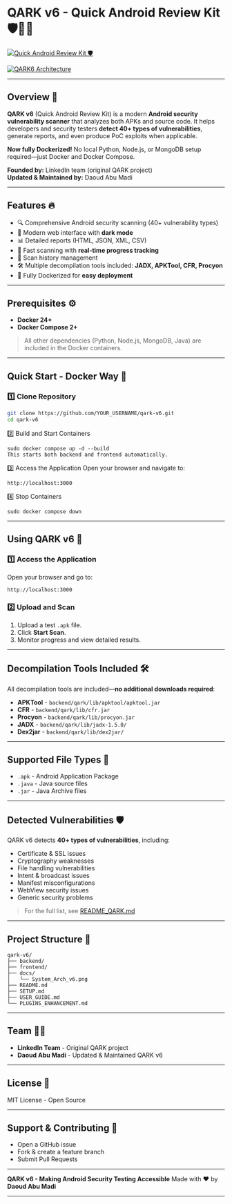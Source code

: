 # QARK v6 - Quick Android Review Kit 🛡️🐱‍💻 
[![Quick Android Review Kit 🛡️](https://capsule-render.vercel.app/api?text=Quick%20Android%20Review%20Kit&animation=fadeIn&type=waving&color=gradient&height=100)](https://github.com/DaoudAbuMadi3/Qark5)

[![QARK6 Architecture](./docs/System_Arch_v6.png)](https://github.com/YOUR_USERNAME/qark-v6) 

---

## Overview 🌟

**QARK v6** (Quick Android Review Kit) is a modern **Android security vulnerability scanner** that analyzes both APKs and source code. It helps developers and security testers **detect 40+ types of vulnerabilities**, generate reports, and even produce PoC exploits when applicable.  

**Now fully Dockerized!** No local Python, Node.js, or MongoDB setup required—just Docker and Docker Compose.  

**Founded by:** LinkedIn team (original QARK project)  
**Updated & Maintained by:** Daoud Abu Madi  

---

## Features 🔥

- 🔍 Comprehensive Android security scanning (40+ vulnerability types)  
- 🎨 Modern web interface with **dark mode**  
- 📊 Detailed reports (HTML, JSON, XML, CSV)  
- 🚀 Fast scanning with **real-time progress tracking**  
- 💾 Scan history management  
- 🛠️ Multiple decompilation tools included: **JADX, APKTool, CFR, Procyon**  
- 🐳 Fully Dockerized for **easy deployment**  

---

## Prerequisites ⚙️

- **Docker 24+**  
- **Docker Compose 2+**  

> All other dependencies (Python, Node.js, MongoDB, Java) are included in the Docker containers.

---

## Quick Start - Docker Way 🐳

### 1️⃣ Clone Repository
```bash
git clone https://github.com/YOUR_USERNAME/qark-v6.git
cd qark-v6
```

2️⃣ Build and Start Containers
```
sudo docker compose up -d --build
This starts both backend and frontend automatically.
```

3️⃣ Access the Application
Open your browser and navigate to:
```
http://localhost:3000
```

4️⃣ Stop Containers
```
sudo docker compose down
```


---

## Using QARK v6 🚀

### 1️⃣ Access the Application

Open your browser and go to:

```
http://localhost:3000
```

### 2️⃣ Upload and Scan

1. Upload a test `.apk` file.
2. Click **Start Scan**.
3. Monitor progress and view detailed results.

---

## Decompilation Tools Included 🛠️

All decompilation tools are included—**no additional downloads required**:

* **APKTool** - `backend/qark/lib/apktool/apktool.jar`
* **CFR** - `backend/qark/lib/cfr.jar`
* **Procyon** - `backend/qark/lib/procyon.jar`
* **JADX** - `backend/qark/lib/jadx-1.5.0/`
* **Dex2jar** - `backend/qark/lib/dex2jar/`

---

## Supported File Types 📂

* `.apk` - Android Application Package
* `.java` - Java source files
* `.jar` - Java Archive files

---

## Detected Vulnerabilities 🛡️

QARK v6 detects **40+ types of vulnerabilities**, including:

* Certificate & SSL issues
* Cryptography weaknesses
* File handling vulnerabilities
* Intent & broadcast issues
* Manifest misconfigurations
* WebView security issues
* Generic security problems

> For the full list, see [README_QARK.md](README_QARK.md)

---

## Project Structure 📁

```
qark-v6/
├── backend/
├── frontend/
├── docs/
│   └── System_Arch_v6.png
├── README.md
├── SETUP.md
├── USER_GUIDE.md
└── PLUGINS_ENHANCEMENT.md
```

---

## Team 👨‍💻

* **LinkedIn Team** - Original QARK project
* **Daoud Abu Madi** - Updated & Maintained QARK v6

---

## License 📜

MIT License - Open Source

---

## Support & Contributing 🤝

* Open a GitHub issue
* Fork & create a feature branch
* Submit Pull Requests

---

**QARK v6 - Making Android Security Testing Accessible**
Made with ❤️ by **Daoud Abu Madi**

---

